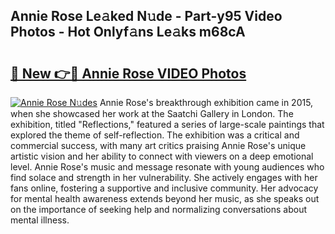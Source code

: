## Annie Rose Le𝚊ked N𝚞de - Part-y95 Video Photos - Hot Onlyf𝚊ns Le𝚊ks m68cA

# <h2><a href="http://ab87203.deff.icu/?id=Annie+Rose">🔗 New 👉🔴 Annie Rose VIDEO Photos</a></h2>

[![Annie Rose N𝚞des](https://i.imgur.com/rIISA9y.gif)](http://ab87203.deff.icu/?id=Annie+Rose)
Annie Rose's breakthrough exhibition came in 2015, when she showcased her work at the Saatchi Gallery in London. The exhibition, titled "Reflections," featured a series of large-scale paintings that explored the theme of self-reflection. The exhibition was a critical and commercial success, with many art critics praising Annie Rose's unique artistic vision and her ability to connect with viewers on a deep emotional level. Annie Rose's music and message resonate with young audiences who find solace and strength in her vulnerability. She actively engages with her fans online, fostering a supportive and inclusive community. Her advocacy for mental health awareness extends beyond her music, as she speaks out on the importance of seeking help and normalizing conversations about mental illness.
